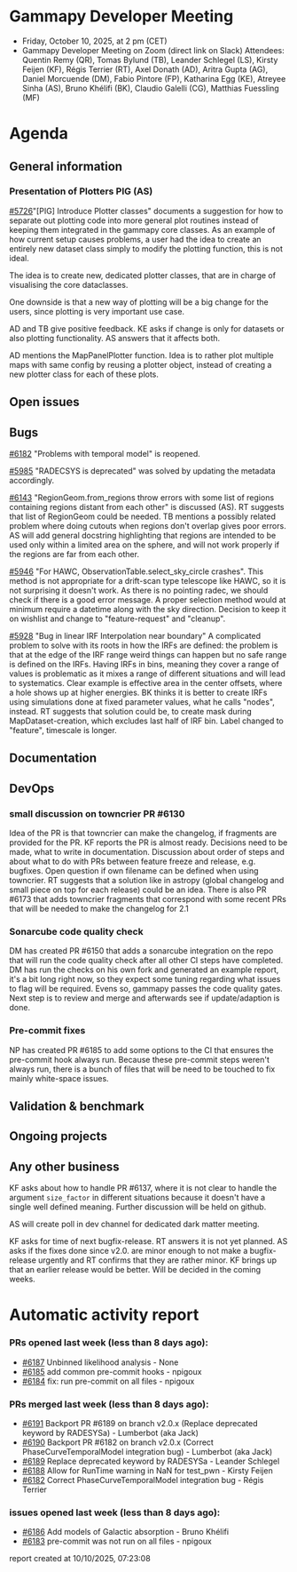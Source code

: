# Gammapy Developer Meeting 
 * Friday, October 10, 2025, at 2 pm (CET) 
 * Gammapy Developer Meeting on Zoom (direct link on Slack) 
Attendees: Quentin Remy (QR), Tomas Bylund (TB),  Leander Schlegel (LS), Kirsty Feijen (KF),  Régis Terrier (RT),  Axel Donath (AD), Aritra Gupta (AG), Daniel Morcuende (DM), Fabio Pintore (FP),  Katharina Egg (KE),  Atreyee Sinha (AS), Bruno Khélifi (BK), Claudio Galelli (CG), Matthias Fuessling (MF)

# Agenda
## General information

### Presentation of Plotters PIG (AS)

[#5726](https://github.com/gammapy/gammapy/pull/5726)"[PIG] Introduce Plotter classes" documents a suggestion for how to separate out plotting code into more general plot routines instead of keeping them integrated in the gammapy core classes. 
As an example of how current setup causes problems, a user had the idea to create an entirely new dataset class simply to modify the plotting function, this is not ideal.

The idea is to create new, dedicated plotter classes, that are in charge of visualising the core dataclasses.

One downside is that a new way of plotting will be a big change for the users, since plotting is very important use case.

AD and TB give positive feedback. 
KE asks if change is only for datasets or also plotting functionality. AS answers that it affects both.

AD mentions the MapPanelPlotter function. Idea is to rather plot multiple maps with same config by reusing a plotter object, instead of creating a new plotter class for each of these plots.

## Open issues

## Bugs

[#6182](https://github.com/gammapy/gammapy/issues/6182) "Problems with temporal model" is reopened.

[#5985](https://github.com/gammapy/gammapy/issues/5985) "RADECSYS is deprecated" was solved by updating the metadata accordingly.

[#6143](https://github.com/gammapy/gammapy/issues/6143) "RegionGeom.from_regions throw errors with some list of regions containing regions distant from each other" is discussed (AS). RT suggests that list of RegionGeom could be needed. TB mentions a possibly related problem where doing cutouts when regions don't overlap gives poor errors.
AS will add general docstring highlighting that regions are intended to be used only within a limited area on the sphere, and will not work properly if the regions are far from each other.

[#5946](https://github.com/gammapy/gammapy/issues/5946) "For HAWC, ObservationTable.select_sky_circle crashes". This method is not appropriate for a drift-scan type telescope like HAWC, so it is not surprising it doesn't work. As there is no pointing radec, we should check if there is a good error message. A proper selection method would at minimum require a datetime along with the sky direction.
Decision to keep it on wishlist and change to "feature-request" and "cleanup".

[#5928](https://github.com/gammapy/gammapy/issues/5928) "Bug in linear IRF Interpolation near boundary" A complicated problem to solve with its roots in how the IRFs are defined: the problem is that at the edge of the IRF range weird things can happen but no safe range is defined on the IRFs. Having IRFs in bins, meaning they cover a range of values is problematic as it mixes a range of different situations and will lead to systematics. Clear example is effective area in the center offsets, where a hole shows up at higher energies. BK thinks it is better to create IRFs using simulations done at fixed parameter values, what he calls "nodes", instead.
RT suggests that solution could be, to create mask during MapDataset-creation, which excludes last half of IRF bin. Label changed to "feature", timescale is longer.

## Documentation

## DevOps

### small discussion on towncrier PR #6130
Idea of the PR is that towncrier can make the changelog, if fragments are provided for the PR.
KF reports the PR is almost ready. Decisions need to be made, what to write in documentation. 
Discussion about order of steps and about what to do with PRs between feature freeze and release, e.g. bugfixes.
Open question if own filename can be defined when using towncrier. 
RT suggests that a solution like in astropy (global changelog and small piece on top for each release) could be an idea.
There is also PR #6173 that adds towncrier fragments that correspond with some recent PRs that will be needed to make the changelog for 2.1

### Sonarcube code quality check
DM has created PR #6150 that adds a sonarcube integration on the repo that will run the code quality check after all other CI steps have completed. DM has run the checks on his own fork and generated an example report, it's a bit long right now, so they expect some tuning regarding what issues to flag will be required. Evens so, gammapy passes the code quality gates.
Next step is to review and merge and afterwards see if update/adaption is done.

### Pre-commit fixes
NP has created PR #6185 to add some options to the CI that ensures the pre-commit hook always run. Because these pre-commit steps weren't always run, there is a bunch of files that will be need to be touched to fix mainly white-space issues.


## Validation & benchmark

## Ongoing projects

## Any other business

KF asks about how to handle PR #6137, where it is not clear to handle the argument `size_factor` in different situations because it doesn't have a single well defined meaning. Further discussion will be held on github.

AS will create poll in dev channel for dedicated dark matter meeting.

KF asks for time of next bugfix-release. RT answers it is not yet planned. AS asks if the fixes done since v2.0. are minor enough to not make a bugfix-release urgently and RT confirms that they are rather minor. KF brings up that an earlier release would be better. Will be decided in the coming weeks. 

# Automatic activity report

### PRs opened last week (less than 8 days ago): 
* [#6187](https://github.com/gammapy/gammapy/pull/6187) Unbinned likelihood analysis  - None
* [#6185](https://github.com/gammapy/gammapy/pull/6185) add common pre-commit hooks - npigoux
* [#6184](https://github.com/gammapy/gammapy/pull/6184) fix: run pre-commit on all files - npigoux

### PRs merged last week (less than 8 days ago): 
* [#6191](https://github.com/gammapy/gammapy/pull/6191) Backport PR #6189 on branch v2.0.x (Replace deprecated keyword by RADESYSa) - Lumberbot (aka Jack)
* [#6190](https://github.com/gammapy/gammapy/pull/6190) Backport PR #6182 on branch v2.0.x (Correct PhaseCurveTemporalModel integration bug) - Lumberbot (aka Jack)
* [#6189](https://github.com/gammapy/gammapy/pull/6189) Replace deprecated keyword by RADESYSa - Leander Schlegel
* [#6188](https://github.com/gammapy/gammapy/pull/6188) Allow for RunTime warning in NaN for test_pwn - Kirsty Feijen
* [#6182](https://github.com/gammapy/gammapy/pull/6182) Correct PhaseCurveTemporalModel integration bug - Régis Terrier

### issues opened last week (less than 8 days ago): 
* [#6186](https://github.com/gammapy/gammapy/issues/6186) Add models of Galactic absorption - Bruno Khélifi
* [#6183](https://github.com/gammapy/gammapy/issues/6183) pre-commit was not run on all files - npigoux

 report created at 10/10/2025, 07:23:08
